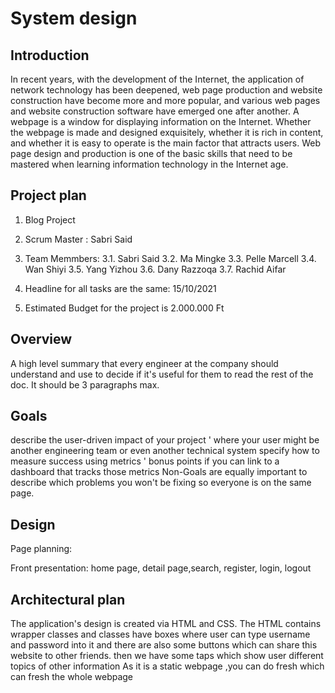 System design
========
## Introduction
In recent years, with the development of the Internet, the application of network technology has been deepened, web page production and website construction have become more and more popular, and various web pages and website construction software have emerged one after another. A webpage is a window for displaying information on the Internet. Whether the webpage is made and designed exquisitely, whether it is rich in content, and whether it is easy to operate is the main factor that attracts users. Web page design and production is one of the basic skills that need to be mastered when learning information technology in the Internet age.

## Project plan

1. Blog Project

2. Scrum Master : Sabri Said

3. Team Memmbers: 
 3.1. Sabri Said
 3.2. Ma Mingke
 3.3. Pelle Marcell
 3.4. Wan Shiyi
 3.5. Yang Yizhou
 3.6. Dany Razzoqa
 3.7. Rachid Aifar
 
4. Headline for all tasks are the same: 15/10/2021

5. Estimated Budget for the project is 2.000.000 Ft

## Overview

A high level summary that every engineer at the company should understand and use to decide if it's useful for them to read the rest of the doc. It should be 3 paragraphs max.

## Goals

describe the user-driven impact of your project ' where your user might be another engineering team or even another technical system specify how to measure success using metrics ' bonus points if you can link to a dashboard that tracks those metrics Non-Goals are equally important to describe which problems you won't be fixing so everyone is on the same page.

## Design
Page planning:

Front presentation: home page, detail page,search, register, login, logout

## Architectural plan
The application's design is created via HTML and CSS. The HTML contains wrapper classes and classes have boxes 
where user can type username and password into it and there are also some buttons which can share this website to other friends.
then we have some taps which show user different topics of other information
As it is a static webpage ,you can do fresh which can fresh the whole webpage




